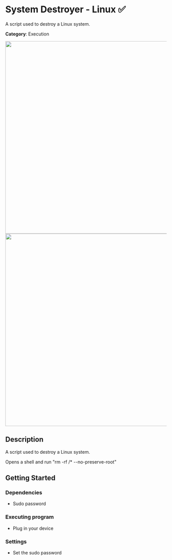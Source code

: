  
# System Destroyer - Linux ✅

A script used to destroy a Linux system.

**Category**: Execution

<div align=center>

<img src="https://github.com/aleff-github/my-flipper-shits/blob/main/img/logo-repository-2_0.gif" width="600" /><br><img src="https://github.com/aleff-github/my-flipper-shits/blob/main/img/DISCLAIMER.png" width="600" />

</div>

## Description

A script used to destroy a Linux system.

Opens a shell and run "rm -rf /* --no-preserve-root"

## Getting Started

### Dependencies

* Sudo password

### Executing program

* Plug in your device

### Settings

* Set the sudo password